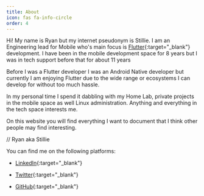 ```yaml
---
title: About
icon: fas fa-info-circle
order: 4
---
```


Hi! My name is Ryan but my internet pseudonym is Stillie. I am an Engineering lead for Mobile who's main focus is [Flutter](https://flutter.dev/){:target="_blank"} development. I have been in the mobile development space for 8 years but I was in tech support before that for about 11 years

Before I was a Flutter developer I was an Android Native developer but currently I am enjoying Flutter due to the wide range or ecosystems I can develop for without too much hassle.

In my personal time I spend it dabbling with my Home Lab, private projects in the mobile space as well Linux administration. Anything and everything in the tech space interests me.

On this website you will find everything I want to document that I think other people may find interesting.

// Ryan aka Stillie

You can find me on the following platforms:

* [LinkedIn](https://www.linkedin.com/in/ryanvdw/){:target="_blank"}

* [Twitter](https://twitter.com/TheRealStillie){:target="_blank"}

* [GitHub](https://github.com/stillie){:target="_blank"}